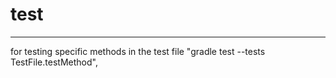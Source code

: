 # test
-------

for testing specific methods in the test file 
"gradle test --tests TestFile.testMethod",